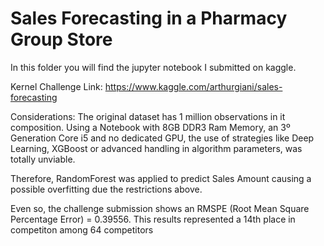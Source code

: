 # Sales Forecasting in a Pharmacy Group Store


In this folder you will find the jupyter notebook I submitted on kaggle.

Kernel Challenge Link: https://www.kaggle.com/arthurgiani/sales-forecasting

Considerations: The original dataset has 1 million observations in it composition. Using a Notebook with 8GB DDR3 Ram Memory,
an 3º Generation Core i5 and no dedicated GPU, the use of strategies like Deep Learning, XGBoost or advanced handling in algorithm parameters,
was totally unviable. 

Therefore, RandomForest was applied to predict Sales Amount causing a possible overfitting due the restrictions above.

Even so, the challenge submission shows an RMSPE (Root Mean Square Percentage Error) = 0.39556. This results represented a 14th place in competiton among 64 competitors

